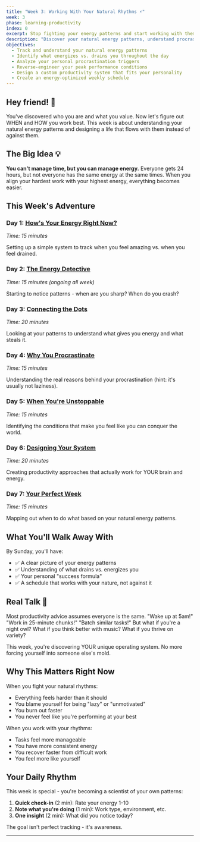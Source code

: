 ```yaml
---
title: "Week 3: Working With Your Natural Rhythms ⚡"
week: 3
phase: learning-productivity
index: 0
excerpt: Stop fighting your energy patterns and start working with them
description: "Discover your natural energy patterns, understand procrastination triggers, and design a productivity system that works with your rhythms instead of against them."
objectives:
  - Track and understand your natural energy patterns
  - Identify what energizes vs. drains you throughout the day
  - Analyze your personal procrastination triggers
  - Reverse-engineer your peak performance conditions
  - Design a custom productivity system that fits your personality
  - Create an energy-optimized weekly schedule
---
```


## Hey friend! 👋

You've discovered who you are and what you value. Now let's figure out WHEN and
HOW you work best. This week is about understanding your natural energy patterns
and designing a life that flows with them instead of against them.

## The Big Idea 💡

**You can't manage time, but you can manage energy.** Everyone gets 24 hours,
but not everyone has the same energy at the same times. When you align your
hardest work with your highest energy, everything becomes easier.

## This Week's Adventure

### Day 1: [How's Your Energy Right Now?](./01-energy-audit)

_Time: 15 minutes_

Setting up a simple system to track when you feel amazing vs. when you feel
drained.

### Day 2: [The Energy Detective](./02-daily-tracking)

_Time: 15 minutes (ongoing all week)_

Starting to notice patterns - when are you sharp? When do you crash?

### Day 3: [Connecting the Dots](./03-pattern-recognition)

_Time: 20 minutes_

Looking at your patterns to understand what gives you energy and what steals it.

### Day 4: [Why You Procrastinate](./04-procrastination-analysis)

_Time: 15 minutes_

Understanding the real reasons behind your procrastination (hint: it's usually
not laziness).

### Day 5: [When You're Unstoppable](./05-success-patterns)

_Time: 15 minutes_

Identifying the conditions that make you feel like you can conquer the world.

### Day 6: [Designing Your System](./06-productivity-design)

_Time: 20 minutes_

Creating productivity approaches that actually work for YOUR brain and energy.

### Day 7: [Your Perfect Week](./07-ideal-schedule)

_Time: 15 minutes_

Mapping out when to do what based on your natural energy patterns.

## What You'll Walk Away With

By Sunday, you'll have:

- ✅ A clear picture of your energy patterns
- ✅ Understanding of what drains vs. energizes you
- ✅ Your personal "success formula"
- ✅ A schedule that works with your nature, not against it

## Real Talk 💬

Most productivity advice assumes everyone is the same. "Wake up at 5am!" "Work
in 25-minute chunks!" "Batch similar tasks!" But what if you're a night owl?
What if you think better with music? What if you thrive on variety?

This week, you're discovering YOUR unique operating system. No more forcing
yourself into someone else's mold.

## Why This Matters Right Now

When you fight your natural rhythms:

- Everything feels harder than it should
- You blame yourself for being "lazy" or "unmotivated"
- You burn out faster
- You never feel like you're performing at your best

When you work with your rhythms:

- Tasks feel more manageable
- You have more consistent energy
- You recover faster from difficult work
- You feel more like yourself

## Your Daily Rhythm

This week is special - you're becoming a scientist of your own patterns:

1. **Quick check-in** (2 min): Rate your energy 1-10
2. **Note what you're doing** (1 min): Work type, environment, etc.
3. **One insight** (2 min): What did you notice today?

The goal isn't perfect tracking - it's awareness.

---
